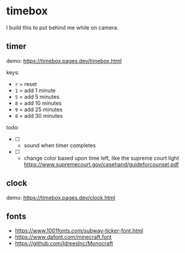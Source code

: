 # timebox

I build this to put behind me while on camera.

## timer

demo: <https://timebox.pages.dev/timebox.html>

keys:

* `r` = reset
* `1` = add 1 minute
* `5` = add 5 minutes
* `8` = add 10 minutes
* `9` = add 25 minutes
* `0` = add 30 minutes

todo:

- [ ] - sound when timer completes
- [ ] - change color based upon time left, like the supreme court light <https://www.supremecourt.gov/casehand/guideforcounsel.pdf>


## clock

demo: <https://timebox.pages.dev/clock.html>


## fonts

* https://www.1001fonts.com/subway-ticker-font.html
* https://www.dafont.com/minecraft.font
* https://github.com/IdreesInc/Monocraft
